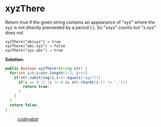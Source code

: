 # xyzThere

Return true if the given string contains an appearance of "xyz" where the xyz is not directly preceeded by a period (.). So "xxyz" counts but "x.xyz" does not.

```
xyzThere("abcxyz") → true
xyzThere("abc.xyz") → false
xyzThere("xyz.abc") → true
```

**Solution:**

```java
public boolean xyzThere(String str) {
  for(int i=0;i<str.length()-2; i++){
    if(str.substring(i,i+3).equals("xyz")){
      if(i == 0 || (i != 0 && str.charAt(i-1) != '.')){
        return true;
      }
    }
  }
  return false;
}
```

> _[codingbat](https://codingbat.com/prob/p136594)_